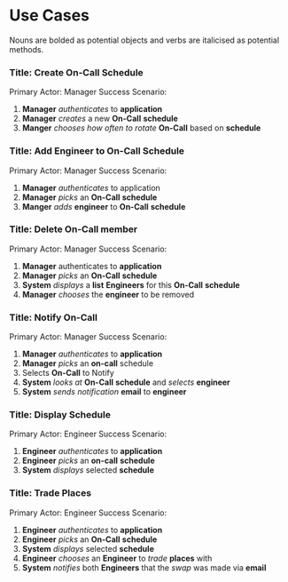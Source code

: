 # Use Cases
Nouns are bolded as potential objects and verbs are italicised as potential methods.

### Title: Create On-Call Schedule
Primary Actor: Manager
Success Scenario:
1. **Manager** *authenticates* to **application**
1. **Manager** *creates* a new **On-Call** **schedule**
1. **Manger** *chooses how often to rotate* **On-Call** based on **schedule**

### Title: Add Engineer to On-Call Schedule
Primary Actor: Manager
Success Scenario:
1. **Manager** *authenticates* to application
10. **Manager** *picks* an **On-Call** **schedule** 
11. **Manger** *adds* **engineer** to **On-Call** **schedule**

### Title: Delete On-Call member
Primary Actor: Manager
Success Scenario:
1. **Manager** authenticates to **application**
10. **Manager** *picks* an **On-Call** **schedule**
13. **System** *displays* a **list** **Engineers** for this **On-Call** **schedule**
14. **Manager** *chooses* the **engineer** to be removed

### Title: Notify On-Call
Primary Actor: Manager
Success Scenario:
1. **Manager** *authenticates* to **application**
2. **Manager** *picks* an **on-call** schedule
3. Selects **On-Call** to Notify
4. **System** *looks at* **On-Call** **schedule** and *selects* **engineer**
5. **System** *sends notification* **email** to **engineer**

### Title: Display Schedule
Primary Actor: Engineer
Success Scenario:
1. **Engineer** *authenticates* to **application**
2. **Engineer** *picks* an **on-call** **schedule**
3. **System** *displays* selected **schedule**

### Title: Trade Places
Primary Actor: Engineer
Success Scenario:
1. **Engineer** *authenticates* to **application**
2. **Engineer** *picks* an **On-Call** **schedule**
3. **System** *displays* selected **schedule**
4. **Engineer** *chooses* an **Engineer** to *trade* **places** with
5. **System** *notifies* both **Engineers** that the *swap* was made via **email**
  
<!--stackedit_data:
eyJoaXN0b3J5IjpbMTY5NDYzODM5MywxOTg0NTcyOTA1LC0xNT
Y4ODI2MTY2LDExOTMwNzI3NF19
-->